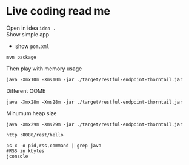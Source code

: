 # Live coding read me

Open in idea `idea .`  
Show simple app

* show `pom.xml`

```
mvn package
```

Then play with memory usage

```
java -Xmx10m -Xms10m -jar ./target/restful-endpoint-thorntail.jar
```

Different OOME

```
java -Xmx28m -Xms28m -jar ./target/restful-endpoint-thorntail.jar
```

Minumum heap size

```
java -Xmx29m -Xms29m -jar ./target/restful-endpoint-thorntail.jar
```

```
http :8080/rest/hello

ps x -o pid,rss,command | grep java
#RSS in kbytes
jconsole
```

